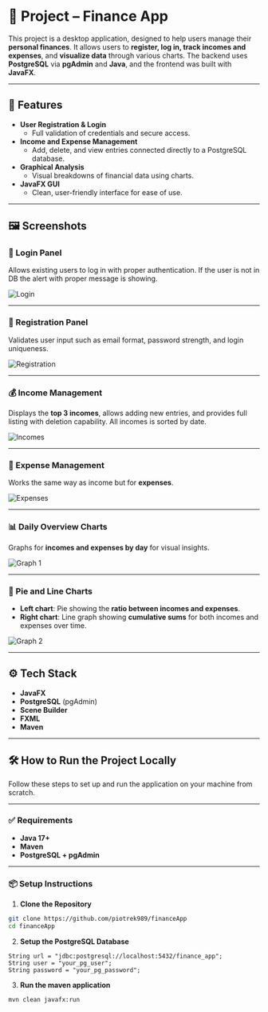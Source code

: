 # 💼 Project – Finance App

This project is a desktop application, designed to help users manage
their **personal finances**. It allows users to **register, log in,
track incomes and expenses**, and **visualize data** through various charts. 
The backend uses **PostgreSQL** via **pgAdmin** and **Java**,
and the frontend was built with **JavaFX**.

---

## 🚀 Features

- **User Registration & Login**
    - Full validation of credentials and secure access.
- **Income and Expense Management**
    - Add, delete, and view entries connected directly to a PostgreSQL database.
- **Graphical Analysis**
    - Visual breakdowns of financial data using charts.
- **JavaFX GUI**
    - Clean, user-friendly interface for ease of use.

---

## 🖼️ Screenshots

### 🔐 Login Panel
Allows existing users to log in with proper authentication. If the user
is not in DB the alert with proper message is showing.

![Login](screenshots/login.png)

---

### 📝 Registration Panel
Validates user input such as email format, password strength, and login uniqueness.

![Registration](screenshots/registration.png)

---

### 💰 Income Management
Displays the **top 3 incomes**, allows adding new entries, 
and provides full listing with deletion capability.
All incomes is sorted by date.

![Incomes](screenshots/incomes.png)

---

### 💸 Expense Management
Works the same way as income but for **expenses**.

![Expenses](screenshots/expenses.png)

---

### 📊 Daily Overview Charts
Graphs for **incomes and expenses by day** for visual insights.

![Graph 1](screenshots/graph_1.png)

---

### 🧩 Pie and Line Charts
- **Left chart**: Pie showing the **ratio between incomes and expenses**.
- **Right chart**: Line graph showing **cumulative sums** for both incomes and expenses over time.

![Graph 2](screenshots/graph_2.png)

---

## ⚙️ Tech Stack

- **JavaFX**
- **PostgreSQL** (pgAdmin)
- **Scene Builder**
- **FXML**
- **Maven**

---

## 🛠️ How to Run the Project Locally

Follow these steps to set up and run the application on your machine from scratch.

---

### ✅ Requirements

- **Java 17+**
- **Maven**
- **PostgreSQL + pgAdmin**
---

### 📦 Setup Instructions

1. **Clone the Repository**

```bash
git clone https://github.com/piotrek989/financeApp
cd financeApp
```

2. **Setup the PostgreSQL Database**
```
String url = "jdbc:postgresql://localhost:5432/finance_app";
String user = "your_pg_user";
String password = "your_pg_password";
```

3. **Run the maven application**
```
mvn clean javafx:run
```